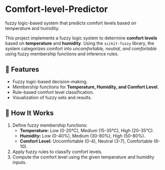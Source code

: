 # Comfort-level-Predictor
 fuzzy logic-based system that predicts comfort levels based on temperature and humidity.

This project implements a fuzzy logic system to determine **comfort levels** based on **temperature** and **humidity**. Using the `scikit-fuzzy` library, the system categorizes comfort into *uncomfortable, neutral, and comfortable* using fuzzy membership functions and inference rules.

## 🚀 Features
- Fuzzy logic-based decision-making.
- Membership functions for **Temperature, Humidity, and Comfort Level**.
- Rule-based comfort level classification.
- Visualization of fuzzy sets and results.

## 🔧 How It Works
1. Define fuzzy membership functions:
   - **Temperature:** Low (0-20°C), Medium (15-35°C), High (20-35°C).
   - **Humidity:** Low (0-40%), Medium (30-80%), High (50-80%).
   - **Comfort Level:** Uncomfortable (0-4), Neutral (3-7), Comfortable (6-10).
2. Apply fuzzy rules to classify comfort levels.
3. Compute the comfort level using the given temperature and humidity inputs.
